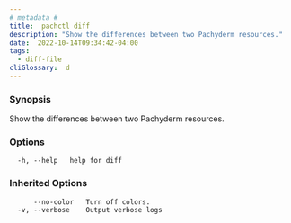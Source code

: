 ```yaml
---
# metadata # 
title:  pachctl diff
description: "Show the differences between two Pachyderm resources."
date:  2022-10-14T09:34:42-04:00
tags:
  - diff-file
cliGlossary:  d
---
```


### Synopsis

Show the differences between two Pachyderm resources.

### Options

```
  -h, --help   help for diff
```

### Inherited Options

```
      --no-color   Turn off colors.
  -v, --verbose    Output verbose logs
```

